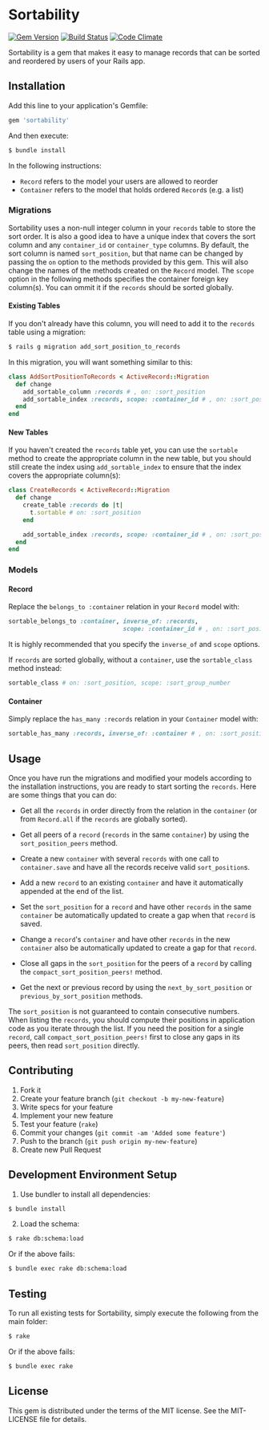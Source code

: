 # Sortability

[![Gem Version](https://badge.fury.io/rb/sortability.svg)](http://badge.fury.io/rb/sortability)
[![Build Status](https://travis-ci.org/openstax/sortability.svg?branch=master)](https://travis-ci.org/openstax/sortability)
[![Code Climate](https://codeclimate.com/github/openstax/sortability.png)](https://codeclimate.com/github/openstax/sortability)

Sortability is a gem that makes it easy to manage records
that can be sorted and reordered by users of your Rails app.

## Installation

Add this line to your application's Gemfile:

```rb
gem 'sortability'
```

And then execute:

```sh
$ bundle install
```

In the following instructions:
- `Record` refers to the model your users are allowed to reorder
- `Container` refers to the model that holds ordered `Record`s (e.g. a list)

### Migrations

Sortability uses a non-null integer column in your `records` table
to store the sort order.
It is also a good idea to have a unique index that covers the sort column
and any `container_id` or `container_type` columns.
By default, the sort column is named `sort_position`, but that name can be
changed by passing the `on` option to the methods provided by this gem.
This will also change the names of the methods created on the `Record` model.
The `scope` option in the following methods specifies the container foreign
key column(s). You can ommit it if the `records` should be sorted globally.

#### Existing Tables

If you don't already have this column, you will need to add it
to the `records` table using a migration:

```sh
$ rails g migration add_sort_position_to_records
```

In this migration, you will want something similar to this:

```rb
class AddSortPositionToRecords < ActiveRecord::Migration
  def change
    add_sortable_column :records # , on: :sort_position
    add_sortable_index :records, scope: :container_id # , on: :sort_position
  end
end
```

#### New Tables

If you haven't created the `records` table yet, you can use the `sortable`
method to create the appropriate column in the new table,
but you should still create the index using `add_sortable_index`
to ensure that the index covers the appropriate column(s):

```rb
class CreateRecords < ActiveRecord::Migration
  def change
    create_table :records do |t|
      t.sortable # on: :sort_position
    end

    add_sortable_index :records, scope: :container_id # , on: :sort_position
  end
end
```

### Models

#### Record

Replace the `belongs_to :container` relation in your `Record` model with:

```rb
sortable_belongs_to :container, inverse_of: :records,
                                scope: :container_id # , on: :sort_position
```

It is highly recommended that you specify the `inverse_of` and `scope` options.

If `records` are sorted globally, without a `container`,
use the `sortable_class` method instead:

```rb
sortable_class # on: :sort_position, scope: :sort_group_number
```

#### Container

Simply replace the `has_many :records` relation in your `Container` model with:

```rb
sortable_has_many :records, inverse_of: :container # , on: :sort_position
```

## Usage

Once you have run the migrations and modified your models according to the installation instructions, you are ready to start sorting the `records`.
Here are some things that you can do:

- Get all the `records` in order directly from the relation in the `container`
  (or from `Record.all` if the `records` are globally sorted).

- Get all peers of a `record` (`records` in the same `container`)
  by using the `sort_position_peers` method.

- Create a new `container` with several `records` with one call to
  `container.save` and have all the records receive valid `sort_position`s.

- Add a new `record` to an existing `container` and have it automatically
  appended at the end of the list.

- Set the `sort_position` for a `record` and have other `records`
  in the same `container` be automatically updated to create a gap
  when that `record` is saved.

- Change a `record`'s `container` and have other `records` in the new
  `container` also be automatically updated to create a gap for that `record`.

- Close all gaps in the `sort_position` for the peers of a `record`
  by calling the `compact_sort_position_peers!` method.

- Get the next or previous record by using the `next_by_sort_position` or
  `previous_by_sort_position` methods.

The `sort_position` is not guaranteed to contain consecutive numbers.
When listing the `records`, you should compute their positions
in application code as you iterate through the list.
If you need the position for a single `record`, call
`compact_sort_position_peers!` first to close any gaps
in its peers, then read `sort_position` directly.

## Contributing

1. Fork it
2. Create your feature branch (`git checkout -b my-new-feature`)
3. Write specs for your feature
4. Implement your new feature
5. Test your feature (`rake`)
6. Commit your changes (`git commit -am 'Added some feature'`)
7. Push to the branch (`git push origin my-new-feature`)
8. Create new Pull Request

## Development Environment Setup

1. Use bundler to install all dependencies:

  ```sh
  $ bundle install
  ```

2. Load the schema:

  ```sh
  $ rake db:schema:load
  ```

  Or if the above fails:

  ```sh
  $ bundle exec rake db:schema:load
  ```

## Testing

To run all existing tests for Sortability,
simply execute the following from the main folder:

```sh
$ rake
```

Or if the above fails:

```sh
$ bundle exec rake
```

## License

This gem is distributed under the terms of the MIT license.
See the MIT-LICENSE file for details.
